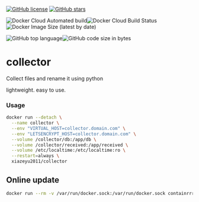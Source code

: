[![GitHub license](https://img.shields.io/github/license/xiazeyu/collector)](https://github.com/xiazeyu/collector/blob/main/LICENSE) [![GitHub stars](https://img.shields.io/github/stars/xiazeyu/collector)](https://github.com/xiazeyu/collector/stargazers)

![Docker Cloud Automated build](https://img.shields.io/docker/cloud/automated/xiazeyu2011/collector)![Docker Cloud Build Status](https://img.shields.io/docker/cloud/build/xiazeyu2011/collector)![Docker Image Size (latest by date)](https://img.shields.io/docker/image-size/xiazeyu2011/collector)

![GitHub top language](https://img.shields.io/github/languages/top/xiazeyu/collector)![GitHub code size in bytes](https://img.shields.io/github/languages/code-size/xiazeyu/collector)

# collector

Collect files and rename it using python

lightweight. easy to use.

### Usage

```bash
docker run --detach \
  --name collector \
  --env "VIRTUAL_HOST=collector.domain.com" \
  --env "LETSENCRYPT_HOST=collector.domain.com" \
  --volume /collector/db:/app/db \
  --volume /collector/received:/app/received \
  --volume /etc/localtime:/etc/localtime:ro \
  --restart=always \
  xiazeyu2011/collector
```

## Online update

```bash
docker run --rm -v /var/run/docker.sock:/var/run/docker.sock containrrr/watchtower --cleanup --run-once collector
```


